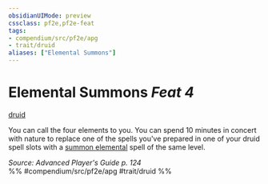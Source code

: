 ```yaml
---
obsidianUIMode: preview
cssclass: pf2e,pf2e-feat
tags:
- compendium/src/pf2e/apg
- trait/druid
aliases: ["Elemental Summons"]
---
```

# Elemental Summons  *Feat 4*  
[druid](../../rules/traits/druid.md)  


You can call the four elements to you. You can spend 10 minutes in concert with nature to replace one of the spells you've prepared in one of your druid spell slots with a [summon elemental](../spells/summon-elemental.md) spell of the same level.

*Source: Advanced Player's Guide p. 124*  
%% #compendium/src/pf2e/apg #trait/druid %%